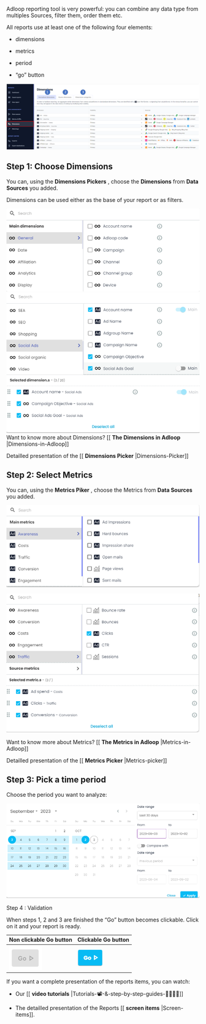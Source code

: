 Adloop reporting tool is very powerful: you can combine any data type from multiples Sources, filter them, order them etc. 

All reports use at least one of the following four elements: 


* dimensions 


* metrics


* period


* “go” button



![](.gitbook/Screenshot_2.png)


## Step 1: Choose Dimensions 
You can, using the  **Dimensions Pickers** , choose the  **Dimensions**  from  **Data Sources**  you added. 

Dimensions can be used either as the base of your report or as filters.

![](.gitbook/image-20231003-092434.png)![](.gitbook/image-20231003-092512.png)Want to know more about Dimensions? [[ **The Dimensions in Adloop** |Dimensions-in-Adloop]]

Detailled presentation of the [[ **Dimensions Picker** |Dimensions-Picker]]


## Step 2: Select Metrics
You can, using the  **Metrics Piker** , choose the Metrics from  **Data Sources**  you added. 

![](.gitbook/metrics.png)

![](.gitbook/image-20231003-092645.png)

Want to know more about Metrics? [[ **The Metrics in Adloop** |Metrics-in-Adloop]]

Detailled presentation of the [[ **Metrics Picker** |Metrics-picker]]


## Step 3: Pick a time period
Choose the period you want to analyze:

![](.gitbook/image-20231003-092725.png)

Step 4 : Validation

When steps 1, 2 and 3 are finished the “Go” button becomes clickable. Click on it and your report is ready. 



|  **Non clickable Go button**  |  **Clickable Go button**  | 
|  --- |  --- | 
| ![](.gitbook/image-20210526-131832.png) | ![](.gitbook/image-20231003-092750.png) | 

If you want a complete presentation of the reports items, you can watch: 


* Our [[ **video tutorials** |Tutorials-📽-&-step-by-step-guides-🚶‍♀️🚶‍♂️]]


* The detailled presentation of the Reports [[ **screen items** |Screen-items]].







